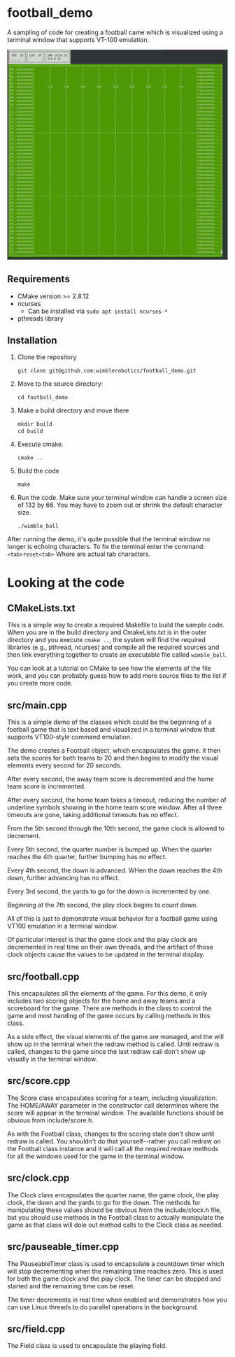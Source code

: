 # football_demo

A sampling of code for creating a football came which is visualized
using a terminal window that supports VT-100 emulation.

![Sample output](https://github.com/wimblerobotics/football_demo/blob/master/images/shot2.png?raw=true)

Requirements
------------
- CMake version >= 2.8.12
- ncurses
    - Can be installed via `sudo apt install ncurses-*`
- pthreads library

Installation
------------
1. Clone the repository
    ```
    git clone git@github.com:wimblerobotics/football_demo.git
    ```

1. Move to the source directory:
    ```
    cd football_demo
    ```

1. Make a build directory and move there
    ```
    mkdir build
    cd build
    ```

1. Execute cmake.
    ```
    cmake ..
    ```

1. Build the code
    ```
    make
    ```

1. Run the code. Make sure your terminal window can handle 
a screen size of 132 by 66. You may have to zoom out or shrink the default character size.
    ```
    ./wimble_ball
    ```

After running the demo, it's quite possible that the terminal window no longer is
echoing characters. To fix the terminal enter the command:
    ```
    <tab>reset<tab>
    ```
Where <tab> are actual tab characters.

# Looking at the code
## CMakeLists.txt
This is a simple way to create a required Makefile to build the sample code. 
When you are in the build directory and CmakeLists.txt is in the outer
directory and you execute `cmake ..`, the system will find the required
libraries (e.g., pthread, ncurses) and compile all the required sources 
and then link everything together to create an executable file called `wimble_ball`.

You can look at a tutorial on CMake to see how the elements of the file work, 
and you can probably guess how to add more source files to the list if you
create more code.

## src/main.cpp
This is a simple demo of the classes which could be the beginning of a football
game that is text based and visualized in a terminal window that supports
VT100-style command emulation. 

The demo creates a Football object, which encapsulates the game. It then sets the scores for both teams to 20 and then begins to modify the visual elements every second for 20 seconds.

After every second, the away team score is decremented and the home team score is incremented.

After every second, the home team takes a timeout, reducing the number of underline symbols showing in the home team score window. After all three timeouts are gone, taking additional timeouts has no effect.

From the 5th second through the 10th second, the game clock is allowed to decrement.

Every 5th second, the quarter number is bumped up. When the quarter reaches the 4th quarter, further bumping has no effect.

Every 4th second, the down is advanced. WHen the down reaches the 4th down, further advancing has no effect.

Every 3rd second, the yards to go for the down is incremented by one.

Beginning at the 7th second, the play clock begins to count down.

All of this is just to demonstrate visual behavior for a football game using VT100 emulation in a terminal window.

Of particular interest is that the game clock and the play clock are decremented in real time on their own threads, and the artifact of those clock objects cause the values to be updated in the terminal display.

## src/football.cpp
This encapsulates all the elements of the game. For this demo, it only includes
two scoring objects for the home and away teams and a scoreboard for the game.
There are methods in the class to control the game and most handing of the game occurs by calling methods in this class. 

As a side effect, the visual
elements of the game are managed, and the will show up in the terminal when the
redraw method is called. Until redraw is called, changes to the game since the last redraw call don't show up visually in the terminal window.

## src/score.cpp
The Score class encapsulates scoring for a team, including visualization. The HOME/AWAY parameter in the constructor call determines where the score will appear in the terminal window. The available functions should be obvious from include/score.h. 

As with the Football class, changes to the scoring state don't show until redraw is called. You shouldn't do that yourself--rather you call redraw on the Football class instance and it will call all the required redraw methods for all the windows used for the game in the terminal window.

## src/clock.cpp
The Clock class encapsulates the quarter name, the game clock, the play clock, the down and the yards to go for the down. The methods for manipulating these values should be obvious from the include/clock.h file, but you should use methods in the Football class to actually manipulate the game as that class will dole out method calls to the Clock class as needed.

## src/pauseable_timer.cpp
The PauseableTimer class is used to encapsulate a countdown timer which will stop decrementing when the remaining time reaches zero. This is used for both the game clock and the play clock. The timer can be stopped and started and the remaining time can be reset.

The timer decrements in real time when enabled and demonstrates how you can use Linux threads to do parallel operations in the background.

## src/field.cpp
The Field class is used to encapsulate the playing field.
